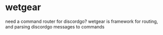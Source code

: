 # wetgear
need a command router for discordgo? wetgear is framework for routing, and parsing discordgo messages to commands

